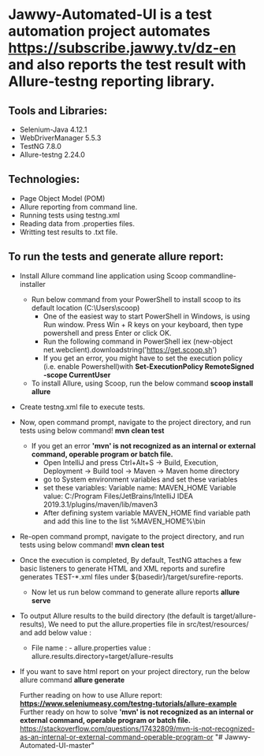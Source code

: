 # Jawwy-Automated-UI is a test automation project automates https://subscribe.jawwy.tv/dz-en and also reports the test result with Allure-testng reporting library.

## Tools and Libraries:
* Selenium-Java 4.12.1
* WebDriverManager 5.5.3
* TestNG 7.8.0
* Allure-testng 2.24.0

## Technologies:
* Page Object Model (POM)
* Allure reporting from command line.
* Running tests using testng.xml
* Reading data from .properties files.
* Writting test results to .txt file.

## To run the tests and generate allure report:
* Install Allure command line application using Scoop commandline-installer
   * Run below command from your PowerShell to install scoop to its default location (C:\Users\\scoop)
     * One of the easiest way to start PowerShell in Windows, is using Run window. Press Win + R keys on your keyboard, then type powershell and press Enter or click OK.
     * Run the following command in PowerShell iex (new-object net.webclient).downloadstring('https://get.scoop.sh')
     * If you get an error, you might have to set the execution policy (i.e. enable Powershell)with **Set-ExecutionPolicy RemoteSigned -scope CurrentUser**
   * To install Allure, using Scoop, run the below command **scoop install allure**
* Create testng.xml file to execute tests.
*  Now, open command prompt, navigate to the project directory, and run tests using below command! **mvn clean test**
   * If you get an error **'mvn' is not recognized as an internal or external command, operable program or batch file.**
      * Open IntelliJ and press Ctrl+Alt+S -> Build, Execution, Deployment -> Build tool -> Maven -> Maven home directory
      * go to System environment variables and set these variables
      * set these variables:
          Variable name: MAVEN_HOME
          Variable value: C:/Program Files/JetBrains/IntelliJ IDEA 2019.3.1/plugins/maven/lib/maven3
      * After defining system variable MAVEN_HOME find variable path and add this line to the list
         %MAVEN_HOME%\bin
* Re-open command prompt, navigate to the project directory, and run tests using below command! **mvn clean test**
* Once the execution is completed, By default, TestNG attaches a few basic listeners to generate HTML and XML reports and surefire generates TEST-*.xml files under ${basedir}/target/surefire-reports.
  * Now let us run below command to generate allure reports **allure serve**
* To output Allure results to the build directory (the default is target/allure-results), We need to put the allure.properties file in src/test/resources/ and add below value :
   * File name : - allure.properties
     value : allure.results.directory=target/allure-results
* If you want to save html report on your project directory, run the below allure command **allure generate**

  Further reading on how to use Allure report: **https://www.seleniumeasy.com/testng-tutorials/allure-example**
  Further ready on how to solve **'mvn' is not recognized as an internal or external command, operable program or batch file.**
   https://stackoverflow.com/questions/17432809/mvn-is-not-recognized-as-an-internal-or-external-command-operable-program-or
"# Jawwy-Automated-UI-master" 
